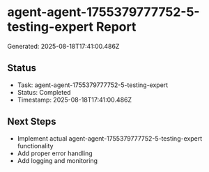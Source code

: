 # agent-agent-1755379777752-5-testing-expert Report

Generated: 2025-08-18T17:41:00.486Z

## Status
- Task: agent-agent-1755379777752-5-testing-expert
- Status: Completed
- Timestamp: 2025-08-18T17:41:00.486Z

## Next Steps
- Implement actual agent-agent-1755379777752-5-testing-expert functionality
- Add proper error handling
- Add logging and monitoring
